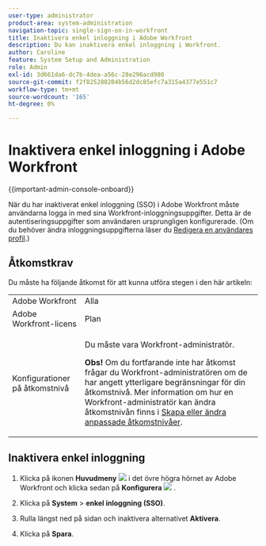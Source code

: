 ```yaml
---
user-type: administrator
product-area: system-administration
navigation-topic: single-sign-on-in-workfront
title: Inaktivera enkel inloggning i Adobe Workfront
description: Du kan inaktivera enkel inloggning i Workfront.
author: Caroline
feature: System Setup and Administration
role: Admin
exl-id: 3d661da6-dc7b-4dea-a56c-28e296acd980
source-git-commit: f2f825280204b56d2dc85efc7a315a4377e551c7
workflow-type: tm+mt
source-wordcount: '165'
ht-degree: 0%

---
```


# Inaktivera enkel inloggning i Adobe Workfront

{{important-admin-console-onboard}}

När du har inaktiverat enkel inloggning (SSO) i Adobe Workfront måste användarna logga in med sina Workfront-inloggningsuppgifter. Detta är de autentiseringsuppgifter som användaren ursprungligen konfigurerade. (Om du behöver ändra inloggningsuppgifterna läser du [Redigera en användares profil](../../../administration-and-setup/add-users/create-and-manage-users/edit-a-users-profile.md).)


## Åtkomstkrav

Du måste ha följande åtkomst för att kunna utföra stegen i den här artikeln:

<table style="table-layout:auto"> 
 <col> 
 <col> 
 <tbody> 
  <tr> 
   <td role="rowheader">Adobe Workfront</td> 
   <td>Alla</td> 
  </tr> 
  <tr> 
   <td role="rowheader">Adobe Workfront-licens</td> 
   <td>Plan</td> 
  </tr> 
  <tr> 
   <td role="rowheader">Konfigurationer på åtkomstnivå</td> 
   <td> <p>Du måste vara Workfront-administratör.</p> <p><b>Obs!</b> Om du fortfarande inte har åtkomst frågar du Workfront-administratören om de har angett ytterligare begränsningar för din åtkomstnivå. Mer information om hur en Workfront-administratör kan ändra åtkomstnivån finns i <a href="../../../administration-and-setup/add-users/configure-and-grant-access/create-modify-access-levels.md" class="MCXref xref">Skapa eller ändra anpassade åtkomstnivåer</a>.</p> </td> 
  </tr> 
 </tbody> 
</table>

## Inaktivera enkel inloggning

1. Klicka på ikonen **Huvudmeny** ![](assets/main-menu-icon.png) i det övre högra hörnet av Adobe Workfront och klicka sedan på **Konfigurera** ![](assets/gear-icon-settings.png) .

1. Klicka på **System** > **enkel inloggning (SSO)**.

1. Rulla längst ned på sidan och inaktivera alternativet **Aktivera**.
1. Klicka på **Spara**.
